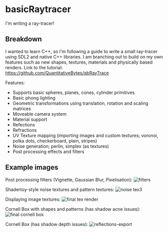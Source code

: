 # basicRaytracer
I'm writing a ray-tracer!

Breakdown 
-
I wanted to learn C++, so I'm following a guide to write a small ray-tracer using SDL2 and native C++ libraries. 
I am branching out to build on my own features such as new shapes, textures, materials and physically based renders. 
Link to the tutorial: https://github.com/QuantitativeBytes/qbRayTrace

Features:
- Supports basic spheres, planes, cones, cylinder primitives
- Basic phong lighting
- Geometric transformations using translation, rotation and scaling matrices
- Moveable camera system
- Material support
- Refections
- Refractions
- UV Texture mapping (importing images and custom textures; voronoi, polka dots, checkerboard, plain, stripes)
- Noise generation; perlin, simplex (as textures)
- Post processing effects and filters

Example images
-

Post processing filters (Vignette, Gaussian Blur, Pixelisation):
![filters](https://user-images.githubusercontent.com/53636492/153784921-9a8533d0-4e5e-4343-bebb-6886fe4987f3.png)

Shadertoy-style noise textures and pattern textures:
![noise tex3](https://user-images.githubusercontent.com/53636492/153319639-bf3c1f4a-aa51-4ea1-93f5-c6218c58e594.PNG)

Displaying image textures:
![final tex render](https://user-images.githubusercontent.com/53636492/151657150-7bfe58f1-4834-4763-9d07-3f7612fa3060.PNG)

Cornell Box with shapes and patterns (has shadow acne issues):
![final cornell box](https://user-images.githubusercontent.com/53636492/150660611-30e6c056-427b-4da4-a524-93d31a9c85c7.PNG)

Cornell Box (has shadow depth issues):
![reflections-export](https://user-images.githubusercontent.com/53636492/149031954-15a2ffe1-8df9-4b7c-81b8-c6cba5974f8e.png)
